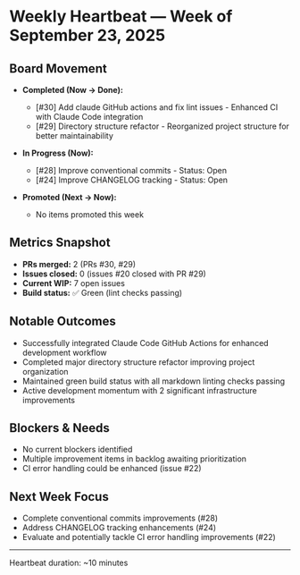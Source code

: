 # Weekly Heartbeat — Week of September 23, 2025

## Board Movement

- **Completed (Now → Done):**
  - [#30] Add claude GitHub actions and fix lint issues - Enhanced CI with Claude Code integration
  - [#29] Directory structure refactor - Reorganized project structure for better maintainability

- **In Progress (Now):**
  - [#28] Improve conventional commits - Status: Open
  - [#24] Improve CHANGELOG tracking - Status: Open

- **Promoted (Next → Now):**
  - No items promoted this week

## Metrics Snapshot

- **PRs merged:** 2 (PRs #30, #29)
- **Issues closed:** 0 (issues #20 closed with PR #29)
- **Current WIP:** 7 open issues
- **Build status:** ✅ Green (lint checks passing)

## Notable Outcomes

- Successfully integrated Claude Code GitHub Actions for enhanced development workflow
- Completed major directory structure refactor improving project organization
- Maintained green build status with all markdown linting checks passing
- Active development momentum with 2 significant infrastructure improvements

## Blockers & Needs

- No current blockers identified
- Multiple improvement items in backlog awaiting prioritization
- CI error handling could be enhanced (issue #22)

## Next Week Focus

- Complete conventional commits improvements (#28)
- Address CHANGELOG tracking enhancements (#24)
- Evaluate and potentially tackle CI error handling improvements (#22)

---
Heartbeat duration: ~10 minutes